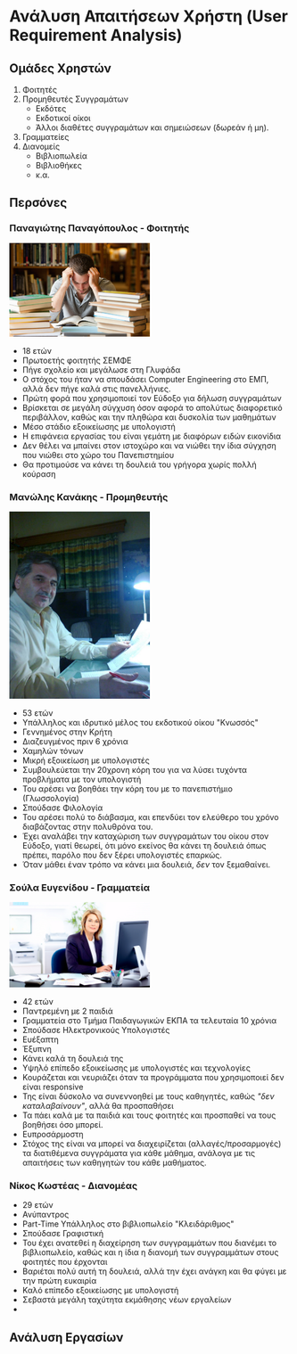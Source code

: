 # Ανάλυση Απαιτήσεων Χρήστη (User Requirement Analysis)

## Ομάδες Χρηστών

1. Φοιτητές
2. Προμηθευτές Συγγραμάτων
    * Εκδότες
    * Εκδοτικοί οίκοι 
    * Άλλοι διαθέτες συγγραμάτων και σημειώσεων (δωρεάν ή μη).
3. Γραμματείες
4. Διανομείς
   * Βιβλιοπωλεία
   * Βιβλιοθήκες
   * κ.α.

## Περσόνες

### Παναγιώτης Παναγόπουλος - Φοιτητής

<img src = "./images/Panos.jpg" style = "width: 50%">

* 18 ετών
* Πρωτοετής φοιτητής ΣΕΜΦΕ
* Πήγε σχολείο και μεγάλωσε στη Γλυφάδα
* Ο στόχος του ήταν να σπουδάσει Computer Engineering στο ΕΜΠ, αλλά δεν πήγε καλά στις πανελλήνιες.
* Πρώτη φορά που χρησιμοποιεί τον Εύδοξο για δήλωση συγγραμάτων
* Βρίσκεται σε μεγάλη σύγχυση όσον αφορά το απολύτως διαφορετικό περιβάλλον, καθώς και την πληθώρα και δυσκολία των μαθημάτων
* Μέσο στάδιο εξοικείωσης με υπολογιστή
* Η επιφάνεια εργασίας του είναι γεμάτη με διαφόρων ειδών εικονίδια
* Δεν θέλει να μπαίνει στον ιστοχώρο και να νιώθει την ίδια σύγχηση που νιώθει στο χώρο του Πανεπιστημίου
* Θα προτιμούσε να κάνει τη δουλειά του γρήγορα χωρίς πολλή κούραση

### Μανώλης Κανάκης - Προμηθευτής

<img src = "./images/Manolis.jpg" style = "width: 50%">

* 53 ετών
* Υπάλληλος και ιδρυτικό μέλος του εκδοτικού οίκου "Κνωσσός"
* Γεννημένος στην Κρήτη
* Διαζευγμένος πριν 6 χρόνια
* Χαμηλών τόνων
* Μικρή εξοικείωση με υπολογιστές
* Συμβουλεύεται την 20χρονη κόρη του για να λύσει τυχόντα προβλήματα με τον υπολογιστή
* Του αρέσει να βοηθάει την κόρη του με το πανεπιστήμιο (Γλωσσολογία)
* Σπούδασε Φιλολογία
* Του αρέσει πολύ το διάβασμα, και επενδύει τον ελεύθερο του χρόνο διαβάζοντας στην πολυθρόνα του.
* Έχει αναλάβει την καταχώριση των συγγραμάτων του οίκου στον Εύδοξο, γιατί θεωρεί, ότι μόνο εκείνος θα κάνει τη δουλειά όπως πρέπει, παρόλο που δεν ξέρει υπολογιστές επαρκώς.
* Όταν μάθει έναν τρόπο να κάνει μια δουλειά, *δεν* τον ξεμαθαίνει.

### Σούλα Ευγενίδου - Γραμματεία

<img src = "./images/Soula.jpg" style = "width: 50%">

* 42 ετών
* Παντρεμένη με 2 παιδιά
* Γραμματεία στο Τμήμα Παιδαγωγικών ΕΚΠΑ τα τελευταία 10 χρόνια
* Σπούδασε Ηλεκτρονικούς Υπολογιστές
* Ευέξαπτη
* Έξυπνη
* Κάνει καλά τη δουλειά της
* Υψηλό επίπεδο εξοικείωσης με υπολογιστές και τεχνολογίες
* Κουράζεται και νευριάζει όταν τα προγράμματα που χρησιμοποιεί δεν είναι responsive
* Της είναι δύσκολο να συνεννοηθεί με τους καθηγητές, καθώς *"δεν καταλαβαίνουν"*, αλλά θα προσπαθήσει
* Τα πάει καλά με τα παιδιά και τους φοιτητές και προσπαθεί να τους βοηθήσει όσο μπορεί.
* Ευπροσάρμοστη
* Στόχος της είναι να μπορεί να διαχειρίζεται (αλλαγές/προσαρμογές) τα διατιθέμενα συγγράματα για κάθε μάθημα, ανάλογα με τις απαιτήσεις των καθηγητών του κάθε μαθήματος.

### Νίκος Κωστέας - Διανομέας

* 29 ετών
* Ανύπαντρος
* Part-Time Υπάλληλος στο βιβλιοπωλείο "Κλειδάριθμος"
* Σπούδασε Γραφιστική
* Του έχει ανατεθεί η διαχείρηση των συγγραμμάτων που διανέμει το βιβλιοπωλείο, καθώς και η ίδια η διανομή των συγγραμμάτων στους φοιτητές που έρχονται
* Βαριέται πολύ αυτή τη δουλειά, αλλά την έχει ανάγκη και θα φύγει με την πρώτη ευκαιρία
* Καλό επίπεδο εξοικείωσης με υπολογιστή
* Σεβαστά μεγάλη ταχύτητα εκμάθησης νέων εργαλείων
*  

## Ανάλυση Εργασίων